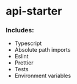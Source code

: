 # api-starter

### Includes:

- Typescript
- Absolute path imports
- Eslint
- Prettier
- Tests
- Environment variables
